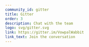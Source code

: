 ```yaml
---
community_id: gitter
title: Gitter
order: 3
description: Chat with the team
logo: svg/gitter.svg
link: https://gitter.im/VowpalWabbit
link_text: Join the conversation
---
```

